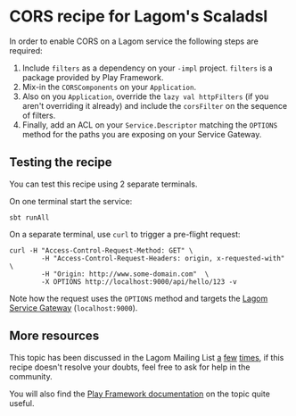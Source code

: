 # CORS recipe for Lagom's Scaladsl

In order to enable CORS on a Lagom service the following steps are required:

1. Include `filters` as a dependency on your `-impl` project. `filters` is a package provided by Play Framework.
2. Mix-in the `CORSComponents` on your `Application`.
3. Also on you `Application`, override the `lazy val httpFilters` (if you aren't overriding it already) and include the `corsFilter` on the sequence of filters. 
4. Finally, add an ACL on your `Service.Descriptor` matching the `OPTIONS` method for the paths you are exposing on your Service Gateway.

## Testing the recipe


You can test this recipe using 2 separate terminals.

On one terminal start the service:

```
sbt runAll
```

On a separate terminal, use `curl` to trigger a pre-flight request:

```
curl -H "Access-Control-Request-Method: GET" \
        -H "Access-Control-Request-Headers: origin, x-requested-with" \
        -H "Origin: http://www.some-domain.com"  \
        -X OPTIONS http://localhost:9000/api/hello/123 -v        
```

Note how the request uses the `OPTIONS` method and targets the [Lagom Service Gateway](https://www.lagomframework.com/documentation/1.3.x/scala/ServiceLocator.html) (`localhost:9000`).

## More resources

This topic has been discussed in the Lagom Mailing List [a](https://groups.google.com/forum/?utm_medium=email&utm_source=footer#!msg/lagom-framework/_3Hjvp18NNU/ygu8Pa5wAQAJ) [few](https://groups.google.com/forum/?utm_medium=email&utm_source=footer#!msg/lagom-framework/7YZccqRUS4g/HNMykAiGBAAJ) [times](https://groups.google.com/forum/?utm_medium=email&utm_source=footer#!msg/lagom-framework/3y0wgIMillE/ItT1rPDfBgAJ), if this recipe doesn't resolve your doubts, feel free to ask for help in the community.

You will also find the [Play Framework documentation](https://playframework.com/documentation/2.5.x/CorsFilter) on the topic quite useful. 
